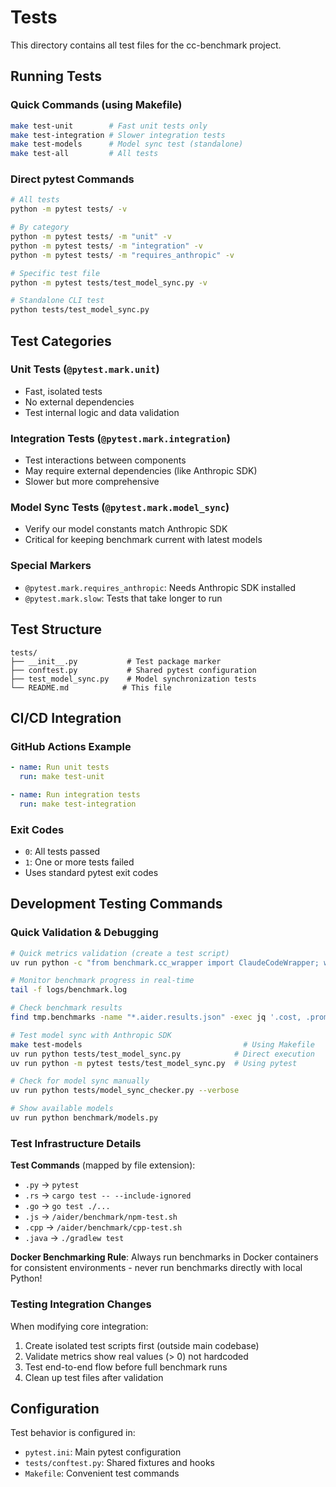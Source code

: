 # Tests

This directory contains all test files for the cc-benchmark project.

## Running Tests

### Quick Commands (using Makefile)
```bash
make test-unit        # Fast unit tests only
make test-integration # Slower integration tests
make test-models      # Model sync test (standalone)
make test-all         # All tests
```

### Direct pytest Commands
```bash
# All tests
python -m pytest tests/ -v

# By category
python -m pytest tests/ -m "unit" -v
python -m pytest tests/ -m "integration" -v
python -m pytest tests/ -m "requires_anthropic" -v

# Specific test file
python -m pytest tests/test_model_sync.py -v

# Standalone CLI test
python tests/test_model_sync.py
```

## Test Categories

### Unit Tests (`@pytest.mark.unit`)
- Fast, isolated tests
- No external dependencies
- Test internal logic and data validation

### Integration Tests (`@pytest.mark.integration`) 
- Test interactions between components
- May require external dependencies (like Anthropic SDK)
- Slower but more comprehensive

### Model Sync Tests (`@pytest.mark.model_sync`)
- Verify our model constants match Anthropic SDK
- Critical for keeping benchmark current with latest models

### Special Markers
- `@pytest.mark.requires_anthropic`: Needs Anthropic SDK installed
- `@pytest.mark.slow`: Tests that take longer to run

## Test Structure

```
tests/
├── __init__.py           # Test package marker
├── conftest.py           # Shared pytest configuration
├── test_model_sync.py    # Model synchronization tests
└── README.md            # This file
```

## CI/CD Integration

### GitHub Actions Example
```yaml
- name: Run unit tests
  run: make test-unit

- name: Run integration tests  
  run: make test-integration
```

### Exit Codes
- `0`: All tests passed
- `1`: One or more tests failed
- Uses standard pytest exit codes

## Development Testing Commands

### Quick Validation & Debugging
```bash
# Quick metrics validation (create a test script)
uv run python -c "from benchmark.cc_wrapper import ClaudeCodeWrapper; w=ClaudeCodeWrapper(verbose=True); print(w.run('What is 2+2?')); print(f'Cost: ${w.total_cost:.6f}, Tokens: {w.total_tokens_sent}/{w.total_tokens_received}')"

# Monitor benchmark progress in real-time
tail -f logs/benchmark.log

# Check benchmark results
find tmp.benchmarks -name "*.aider.results.json" -exec jq '.cost, .prompt_tokens, .completion_tokens' {} \;

# Test model sync with Anthropic SDK
make test-models                                    # Using Makefile
uv run python tests/test_model_sync.py            # Direct execution
uv run python -m pytest tests/test_model_sync.py  # Using pytest

# Check for model sync manually  
uv run python tests/model_sync_checker.py --verbose

# Show available models  
uv run python benchmark/models.py
```

### Test Infrastructure Details

**Test Commands** (mapped by file extension):
- `.py` → `pytest`
- `.rs` → `cargo test -- --include-ignored`
- `.go` → `go test ./...`
- `.js` → `/aider/benchmark/npm-test.sh`
- `.cpp` → `/aider/benchmark/cpp-test.sh`
- `.java` → `./gradlew test`

**Docker Benchmarking Rule**: Always run benchmarks in Docker containers for consistent environments - never run benchmarks directly with local Python!

### Testing Integration Changes

When modifying core integration:
1. Create isolated test scripts first (outside main codebase)
2. Validate metrics show real values (> 0) not hardcoded
3. Test end-to-end flow before full benchmark runs
4. Clean up test files after validation

## Configuration

Test behavior is configured in:
- `pytest.ini`: Main pytest configuration
- `tests/conftest.py`: Shared fixtures and hooks
- `Makefile`: Convenient test commands